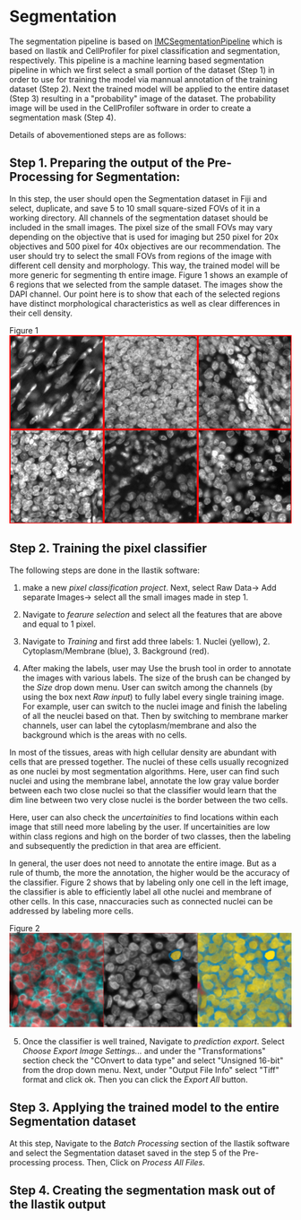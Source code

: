 # Segmentation

The segmentation pipeline is based on [IMCSegmentationPipeline](https://github.com/BodenmillerGroup/ImcSegmentationPipeline) which is based on Ilastik and CellProfiler for pixel classification and segmentation, respectively. This pipeline is a machine learning based segmentation pipeline in which we first select a small portion of the dataset (Step 1) in order to use for training the model via mannual annotation of the training dataset (Step 2). Next the trained model will be applied to the entire dataset (Step 3) resulting in a "probability" image of the dataset. The probability image will be used in the CellProfiler software in order to create a segmentation mask (Step 4).

Details of abovementioned steps are as follows:

## Step 1. Preparing the output of the Pre-Processing for Segmentation:

In this step, the user should open the Segmentation dataset in Fiji and select, duplicate, and save 5 to 10 small square-sized FOVs of it in a working directory. All channels of the segmentation dataset should be included in the small images. The pixel size of the small FOVs may vary depending on the objective that is used for imaging but 250 pixel for 20x objectives and 500 pixel for 40x objectives are our recommendation. The user should try to select the small FOVs from regions of the image with different cell density and morphology. This way, the trained model will be more generic for segmenting th entire image. Figure 1 shows an example of 6 regions that we selected from the sample dataset. The images show the DAPI channel. Our point here is to show that each of the selected regions have distinct morphological characteristics as well as clear differences in their cell density. 


   Figure 1
   ![](Images/FigureS1.png)


## Step 2. Training the pixel classifier
The following steps are done in the Ilastik software: 

   1. make a new *pixel classification project*. Next, select Raw Data-> Add separate Images-> select all the small images made in step 1. 
     
   2. Navigate to *fearure selection* and select all the features that are above and equal to 1 pixel.
   
   3. Navigate to *Training* and first add three labels: 1. Nuclei (yellow), 2. Cytoplasm/Membrane (blue), 3. Background (red).
   
   4. After making the labels, user may Use the brush tool in order to annotate the images with various labels. The size of the brush can be changed by the *Size* drop down menu. User can switch among the channels (by using the box next *Raw input*) to fully label every single training image. For example, user can switch to the nuclei image and finish the labeling of all the neuclei based on that. Then by switching to membrane marker channels, user can label the cytoplasm/membrane and also the background which is the areas with no cells.
   
   In most of the tissues, areas with high cellular density are abundant with cells that are pressed together. The nuclei of these cells usually recognized as one nuclei by most segmentation algorithms. Here, user can find such nuclei and using the membrane label, annotate the low gray value border between each two close nuclei so that the classifier would learn that the dim line between two very close nuclei is the border between the two cells. 
   
   Here, user can also check the *uncertainities* to find locations within each image that still need more labeling by the user. If uncertainities are low within class regions and high on the border of two classes, then the labeling and subsequently the prediction in that area are efficient. 
   
   In general, the user does not need to annotate the entire image. But as a rule of thumb, the more the annotation, the higher would be the accuracy of the classifier. Figure 2 shows that by labeling only one cell in the left image, the classifier is able to efficiently label all othe nuclei and membrane of other cells. In this case, nnaccuracies such as connected nuclei can be addressed by labeling more cells. 
     
     
   Figure 2
   ![](Images/FigureS2.png)     
     
     
   5. Once the classifier is well trained, Navigate to *prediction export*. Select *Choose Export Image Settings...* and under the "Transformations" section check the "COnvert to data type" and select "Unsigned 16-bit" from the drop down menu. Next, under "Output File Info" select "Tiff" format and click ok. Then you can click the *Export All* button.
   
## Step 3. Applying the trained model to the entire Segmentation dataset

   At this step, Navigate to the *Batch Processing* section of the Ilastik software and select the Segmentation dataset saved in the step 5 of the Pre-processing process. Then, Click on *Process All Files*. 
   
## Step 4. Creating the segmentation mask out of the Ilastik output

   
     
